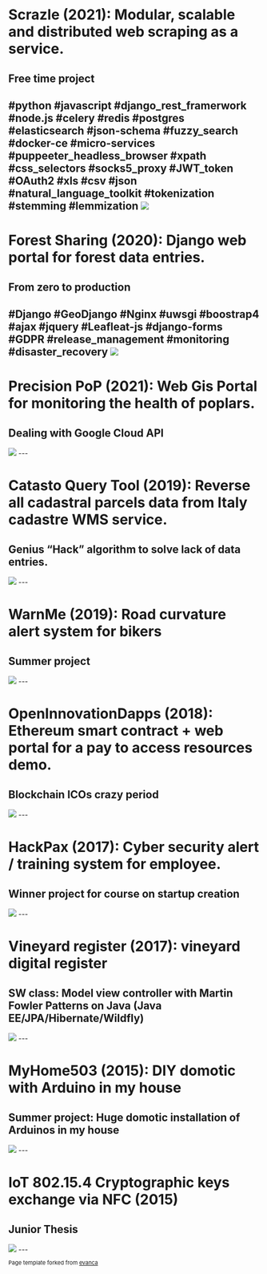 
# Scrazle (2021): Modular, scalable and distributed web scraping as a service.
## Free time project
#python  #javascript  #django_rest_framerwork #node.js #celery #redis #postgres #elasticsearch #json-schema #fuzzy_search #docker-ce #micro-services #puppeeter_headless_browser #xpath #css_selectors #socks5_proxy #JWT_token #OAuth2 #xls #csv #json #natural_language_toolkit #tokenization #stemming #lemmization
<img src="images/scrazle.png?raw=true"/>
---
# Forest Sharing (2020): Django web portal for forest data entries.
## From zero to production
#Django #GeoDjango #Nginx #uwsgi #boostrap4 #ajax #jquery #Leafleat-js #django-forms #GDPR #release_management #monitoring #disaster_recovery
<img src="images/forestsharing.png?raw=true"/>
---

# Precision PoP (2021): Web Gis Portal for monitoring the health of poplars.
## Dealing with Google Cloud API
<img src="images/pop.png?raw=true"/>
---

# Catasto Query Tool (2019): Reverse all cadastral parcels data from Italy cadastre WMS service.
## Genius “Hack” algorithm to solve lack of data entries.

<img src="images/catastoquerytool.png?raw=true"/>
---

# WarnMe (2019):  Road curvature alert system for bikers
## Summer project
<img src="images/warnme.png?raw=true"/>
---

# OpenInnovationDapps (2018): Ethereum smart contract + web portal for a pay to access resources demo.
## Blockchain ICOs crazy period
<img src="images/openinnovationdapps.png?raw=true"/>
---

# HackPax (2017): Cyber security alert / training system for employee.
## Winner project for course on startup creation
<img src="images/hackpax.png?raw=true"/>
---

# Vineyard register (2017): vineyard digital register
## SW class: Model view controller with Martin Fowler Patterns on Java (Java EE/JPA/Hibernate/Wildfly)

<img src="images/vineyardregister.png?raw=true"/>
---

# MyHome503 (2015): DIY domotic with Arduino in my house
## Summer project: Huge domotic installation of Arduinos in my house
<img src="images/myhome503.png?raw=true"/>
---

# IoT 802.15.4 Cryptographic keys exchange via NFC (2015)
## Junior Thesis 
<img src="images/xbee.png?raw=true"/>
---


<p style="font-size:11px">Page template forked from <a href="https://github.com/evanca/quick-portfolio">evanca</a></p>
<!-- Remove above link if you don't want to attibute -->
